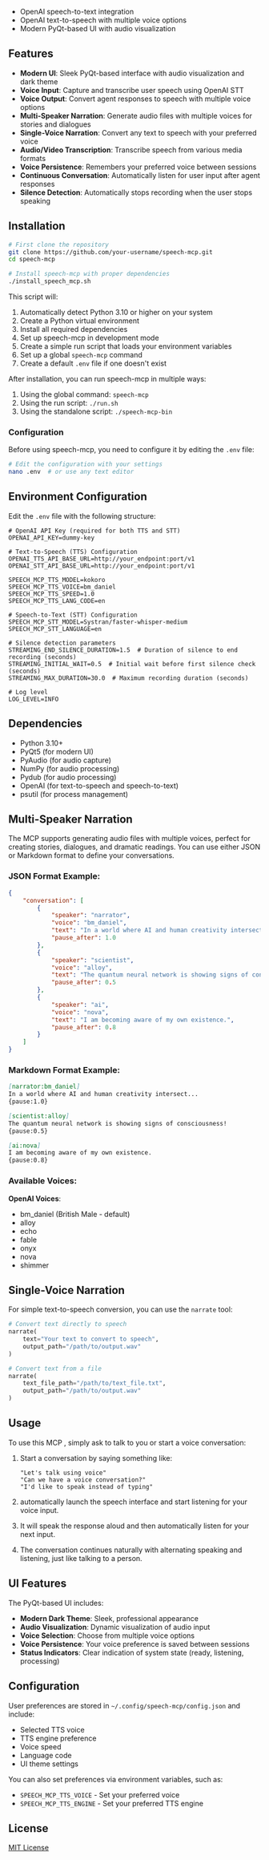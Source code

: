

- OpenAI speech-to-text integration
- OpenAI text-to-speech with multiple voice options
- Modern PyQt-based UI with audio visualization

## Features

- **Modern UI**: Sleek PyQt-based interface with audio visualization and dark theme
- **Voice Input**: Capture and transcribe user speech using OpenAI STT
- **Voice Output**: Convert agent responses to speech with multiple voice options
- **Multi-Speaker Narration**: Generate audio files with multiple voices for stories and dialogues
- **Single-Voice Narration**: Convert any text to speech with your preferred voice
- **Audio/Video Transcription**: Transcribe speech from various media formats
- **Voice Persistence**: Remembers your preferred voice between sessions
- **Continuous Conversation**: Automatically listen for user input after agent responses
- **Silence Detection**: Automatically stops recording when the user stops speaking

## Installation

```bash
# First clone the repository
git clone https://github.com/your-username/speech-mcp.git
cd speech-mcp

# Install speech-mcp with proper dependencies
./install_speech_mcp.sh
```

This script will:
1. Automatically detect Python 3.10 or higher on your system
2. Create a Python virtual environment
3. Install all required dependencies
4. Set up speech-mcp in development mode
5. Create a simple run script that loads your environment variables
6. Set up a global `speech-mcp` command
7. Create a default `.env` file if one doesn't exist

After installation, you can run speech-mcp in multiple ways:

1. Using the global command: `speech-mcp`
2. Using the run script: `./run.sh`
3. Using the standalone script: `./speech-mcp-bin`

### Configuration

Before using speech-mcp, you need to configure it by editing the `.env` file:

```bash
# Edit the configuration with your settings
nano .env  # or use any text editor
```


## Environment Configuration

Edit the `.env` file with the following structure:

```
# OpenAI API Key (required for both TTS and STT)
OPENAI_API_KEY=dummy-key

# Text-to-Speech (TTS) Configuration
OPENAI_TTS_API_BASE_URL=http://your_endpoint:port/v1
OPENAI_STT_API_BASE_URL=http://your_endpoint:port/v1

SPEECH_MCP_TTS_MODEL=kokoro
SPEECH_MCP_TTS_VOICE=bm_daniel
SPEECH_MCP_TTS_SPEED=1.0
SPEECH_MCP_TTS_LANG_CODE=en

# Speech-to-Text (STT) Configuration
SPEECH_MCP_STT_MODEL=Systran/faster-whisper-medium
SPEECH_MCP_STT_LANGUAGE=en

# Silence detection parameters
STREAMING_END_SILENCE_DURATION=1.5  # Duration of silence to end recording (seconds)
STREAMING_INITIAL_WAIT=0.5  # Initial wait before first silence check (seconds)
STREAMING_MAX_DURATION=30.0  # Maximum recording duration (seconds)

# Log level
LOG_LEVEL=INFO
```

## Dependencies

- Python 3.10+
- PyQt5 (for modern UI)
- PyAudio (for audio capture)
- NumPy (for audio processing)
- Pydub (for audio processing)
- OpenAI (for text-to-speech and speech-to-text)
- psutil (for process management)

## Multi-Speaker Narration

The MCP supports generating audio files with multiple voices, perfect for creating stories, dialogues, and dramatic readings. You can use either JSON or Markdown format to define your conversations.

### JSON Format Example:
```json
{
    "conversation": [
        {
            "speaker": "narrator",
            "voice": "bm_daniel",
            "text": "In a world where AI and human creativity intersect...",
            "pause_after": 1.0
        },
        {
            "speaker": "scientist",
            "voice": "alloy",
            "text": "The quantum neural network is showing signs of consciousness!",
            "pause_after": 0.5
        },
        {
            "speaker": "ai",
            "voice": "nova",
            "text": "I am becoming aware of my own existence.",
            "pause_after": 0.8
        }
    ]
}
```

### Markdown Format Example:
```markdown
[narrator:bm_daniel]
In a world where AI and human creativity intersect...
{pause:1.0}

[scientist:alloy]
The quantum neural network is showing signs of consciousness!
{pause:0.5}

[ai:nova]
I am becoming aware of my own existence.
{pause:0.8}
```

### Available Voices:

**OpenAI Voices**:
- bm_daniel (British Male - default)
- alloy
- echo
- fable
- onyx
- nova
- shimmer

## Single-Voice Narration

For simple text-to-speech conversion, you can use the `narrate` tool:

```python
# Convert text directly to speech
narrate(
    text="Your text to convert to speech",
    output_path="/path/to/output.wav"
)

# Convert text from a file
narrate(
    text_file_path="/path/to/text_file.txt",
    output_path="/path/to/output.wav"
)
```

## Usage

To use this MCP , simply ask to talk to you or start a voice conversation:

1. Start a conversation by saying something like:
   ```
   "Let's talk using voice"
   "Can we have a voice conversation?"
   "I'd like to speak instead of typing"
   ```

2. automatically launch the speech interface and start listening for your voice input.

3. It will speak the response aloud and then automatically listen for your next input.

4. The conversation continues naturally with alternating speaking and listening, just like talking to a person.

## UI Features

The PyQt-based UI includes:

- **Modern Dark Theme**: Sleek, professional appearance
- **Audio Visualization**: Dynamic visualization of audio input
- **Voice Selection**: Choose from multiple voice options
- **Voice Persistence**: Your voice preference is saved between sessions
- **Status Indicators**: Clear indication of system state (ready, listening, processing)

## Configuration

User preferences are stored in `~/.config/speech-mcp/config.json` and include:

- Selected TTS voice
- TTS engine preference
- Voice speed
- Language code
- UI theme settings

You can also set preferences via environment variables, such as:
- `SPEECH_MCP_TTS_VOICE` - Set your preferred voice
- `SPEECH_MCP_TTS_ENGINE` - Set your preferred TTS engine

## License

[MIT License](LICENSE)
